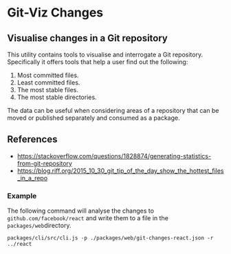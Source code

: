# Git-Viz Changes

## Visualise changes in a Git repository

This utility contains tools to visualise and interrogate a Git repository. Specifically it offers tools that help a user find out the following:

1. Most committed files.
2. Least committed files.
3. The most stable files.
4. The most stable directories.

The data can be useful when considering areas of a repository that can be moved or published separately and consumed as a package.

## References

-   https://stackoverflow.com/questions/1828874/generating-statistics-from-git-repository
-   https://blog.riff.org/2015_10_30_git_tip_of_the_day_show_the_hottest_files_in_a_repo

### Example

The following command will analyse the changes to `github.com/facebook/react` and write them to a file in the `packages/web`directory.

`packages/cli/src/cli.js -p ./packages/web/git-changes-react.json -r ../react`
